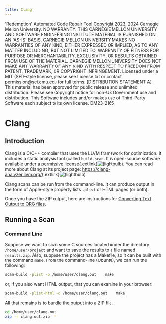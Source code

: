 ```yaml
---
title: Clang'
---
```

<legal>
'Redemption' Automated Code Repair Tool
Copyright 2023, 2024 Carnegie Mellon University.
NO WARRANTY. THIS CARNEGIE MELLON UNIVERSITY AND SOFTWARE ENGINEERING
INSTITUTE MATERIAL IS FURNISHED ON AN 'AS-IS' BASIS. CARNEGIE MELLON
UNIVERSITY MAKES NO WARRANTIES OF ANY KIND, EITHER EXPRESSED OR IMPLIED,
AS TO ANY MATTER INCLUDING, BUT NOT LIMITED TO, WARRANTY OF FITNESS FOR
PURPOSE OR MERCHANTABILITY, EXCLUSIVITY, OR RESULTS OBTAINED FROM USE OF
THE MATERIAL. CARNEGIE MELLON UNIVERSITY DOES NOT MAKE ANY WARRANTY OF ANY
KIND WITH RESPECT TO FREEDOM FROM PATENT, TRADEMARK, OR COPYRIGHT
INFRINGEMENT.
Licensed under a MIT (SEI)-style license, please see License.txt or
contact permission@sei.cmu.edu for full terms.
[DISTRIBUTION STATEMENT A] This material has been approved for public
release and unlimited distribution.  Please see Copyright notice for
non-US Government use and distribution.
This Software includes and/or makes use of Third-Party Software each
subject to its own license.
DM23-2165
</legal>

Clang
==============

Introduction
------------

Clang is a C/C++ compiler that uses the LLVM framework for
optimization. It includes a static analysis tool (called
`build-scan`. It is open-source software available under a [permissive
license](https://opensource.org/licenses/NCSA){.extlink}![(lightbulb)](images/icons/emoticons/lightbulb_on.png).
You can read more about Clang at its project page:
<https://clang-analyzer.llvm.org/>{.extlink}![(lightbulb)](images/icons/emoticons/lightbulb_on.png)

Clang scans can be run from the command-line. It can produce output in the form of Apple-style property lists `.plist` or HTML pages (or both).

Once you have the ZIP output, here are instructions for [Converting Text Output to ORG files](Back-End-Script-Design.md#properties).

Running a Scan
--------------

### Command Line

Suppose we want to scan some C sources located under the directory
`/home/user/project` and want to save the results to a file named
`results.zip`. Also, suppose the project has a Makefile, so it can be
built with the command `make`. From the command-line (Ubuntu), we can
run the following:

```sh
scan-build -plist -o /home/user/clang.out    make
```
or, if you also want HTML output, that you can examine in your browser:
```sh
scan-build -plist-html -o /home/user/clang.out    make
```

All that remains is to bundle the output into a ZIP file.
```sh
cd /home/user/clang.out
zip -r clang.out.zip  *
```
